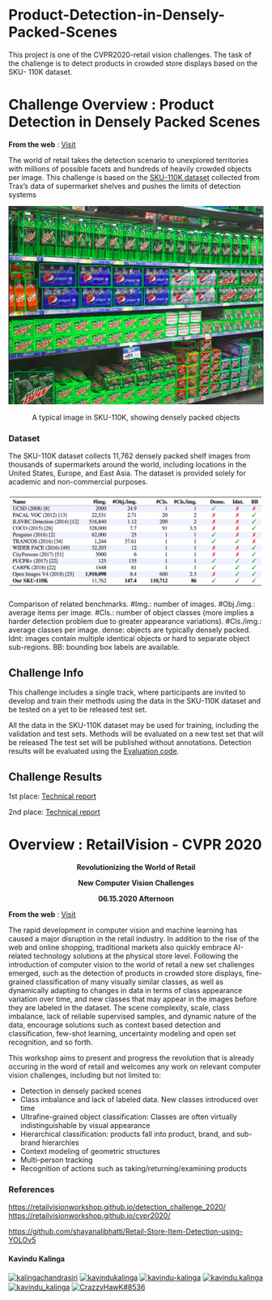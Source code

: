 # Product-Detection-in-Densely-Packed-Scenes
This project is one of the CVPR2020-retail vision challenges. The task of the challenge is to detect products in crowded store displays based on the SKU- 110K dataset.


# Challenge Overview : Product Detection in Densely Packed Scenes
<B> From the web</B> : [Visit](https://retailvisionworkshop.github.io/detection_challenge_2020/)

The world of retail takes the detection scenario to unexplored territories with millions of possible facets and hundreds of heavily crowded objects per image. This challenge is based on the [SKU-110K dataset](https://github.com/eg4000/SKU110K_CVPR19) collected from Trax’s data of supermarket shelves and pushes the limits of detection systems

<div align="center">
  <img src="https://github.com/kavindukalinga/Product-Detection-in-Densely-Packed-Scenes/blob/main/teaser.png" alt="A typical image in SKU-110K, showing densely packed objects">
  
  A typical image in SKU-110K, showing densely packed objects
</div>

### Dataset
The SKU-110K dataset collects 11,762 densely packed shelf images from thousands of supermarkets around the world, including locations in the United States, Europe, and East Asia. The dataset is provided solely for academic and non-commercial purposes.

<div align="center">
  <img src="https://github.com/kavindukalinga/Product-Detection-in-Densely-Packed-Scenes/blob/main/benchmarks_comparison.jpg" alt="Dataset Table">
  
</div>

Comparison of related benchmarks. #Img.: number of images. #Obj./img.: average items per image. #Cls.: number of object classes (more implies a harder detection problem due to greater appearance variations). #Cls./img.: average classes per image. dense: objects are typically densely packed. Idnt: images contain multiple identical objects or hard to separate object sub-regions. BB: bounding box labels are available.

## Challenge Info
This challenge includes a single track, where participants are invited to develop and train their methods using the data in the SKU-110K dataset and be tested on a yet to be released test set.

All the data in the SKU-110K dataset may be used for training, including the validation and test sets. Methods will be evaluated on a new test set that will be released The test set will be published without annotations. Detection results will be evaluated using the [Evaluation code](https://github.com/kavindukalinga/Product-Detection-in-Densely-Packed-Scenes/tree/main/Evaluation%20code).

## Challenge Results
1st place:  [Technical report](https://github.com/kavindukalinga/Product-Detection-in-Densely-Packed-Scenes/blob/main/1st_A%2BSolution%2Bfor%2BProduct%2BDetection%2Bin%2BDensely%2BPacked%2BScenes.pdf)

2nd place:  [Technical report](https://github.com/kavindukalinga/Product-Detection-in-Densely-Packed-Scenes/blob/main/2nd_Working_with_scale__2nd_place_solution_to_Product_Detection_in_Densely_Packed_Scenes.pdf)

# Overview : RetailVision - CVPR 2020
<div align="center">
<B> Revolutionizing the World of Retail </B>
  
<B> New Computer Vision Challenges </B>

<B> 06.15.2020 Afternoon </B>
</div>

<B> From the web</B> : [Visit](https://retailvisionworkshop.github.io/cvpr2020/)

The rapid development in computer vision and machine learning has caused a major disruption in the retail industry. In addition to the rise of the web and online shopping, traditional markets also quickly embrace AI-related technology solutions at the physical store level. Following the introduction of computer vision to the world of retail a new set challenges emerged, such as the detection of products in crowded store displays, fine-grained classification of many visually similar classes, as well as dynamically adapting to changes in data in terms of class appearance variation over time, and new classes that may appear in the images before they are labeled in the dataset. The scene complexity, scale, class imbalance, lack of reliable supervised samples, and dynamic nature of the data, encourage solutions such as context based detection and classification, few-shot learning, uncertainty modeling and open set recognition, and so forth.

This workshop aims to present and progress the revolution that is already occuring in the word of retail and welcomes any work on relevant computer vision challenges, including but not limited to:

- Detection in densely packed scenes
- Class imbalance and lack of labeled data. New classes introduced over time
- Ultrafine-grained object classification: Classes are often virtually indistinguishable by visual appearance
- Hierarchical classification: products fall into product, brand, and sub-brand hierarchies
- Context modeling of geometric structures
- Multi-person tracking
- Recognition of actions such as taking/returning/examining products



### References

https://retailvisionworkshop.github.io/detection_challenge_2020/
https://retailvisionworkshop.github.io/cvpr2020/

https://github.com/shayanalibhatti/Retail-Store-Item-Detection-using-YOLOv5


#### Kavindu Kalinga
<p align="left">
<a href="https://www.linkedin.com/in/kalingachandrasiri" target="blank"><img align="center" src="https://raw.githubusercontent.com/rahuldkjain/github-profile-readme-generator/master/src/images/icons/Social/linked-in-alt.svg" alt="kalingachandrasiri" height="15" width="20" /></a>
<a href="https://twitter.com/yuk_kalinga_c" target="blank"><img align="center" src="https://raw.githubusercontent.com/rahuldkjain/github-profile-readme-generator/master/src/images/icons/Social/twitter.svg" alt="kavindukalinga" height="15" width="20" /></a>
<a href="https://stackoverflow.com/users/16277941/kavindu-kalinga" target="blank"><img align="center" src="https://raw.githubusercontent.com/rahuldkjain/github-profile-readme-generator/master/src/images/icons/Social/stack-overflow.svg" alt="kavindu-kalinga" height="15" width="20" /></a>
<a href="https://www.facebook.com/kavindu.kalinga" target="blank"><img align="center" src="https://raw.githubusercontent.com/rahuldkjain/github-profile-readme-generator/master/src/images/icons/Social/facebook.svg" alt="kavindu.kalinga" height="15" width="20" /></a>
<a href="https://www.instagram.com/kavindu_kalinga" target="blank"><img align="center" src="https://raw.githubusercontent.com/rahuldkjain/github-profile-readme-generator/master/src/images/icons/Social/instagram.svg" alt="kavindu_kalinga" height="15" width="20" /></a>
<!-- <a href="https://www.youtube.com/c/uckvw2mrlhn_qxktjxyzahzw" target="blank"><img align="center" src="https://raw.githubusercontent.com/rahuldkjain/github-profile-readme-generator/master/src/images/icons/Social/youtube.svg" alt="uckvw2mrlhn_qxktjxyzahzw" height="15" width="20" /></a> -->
<a href="https://discord.gg/CrazzyHawK#8536" target="blank"><img align="center" src="https://raw.githubusercontent.com/rahuldkjain/github-profile-readme-generator/master/src/images/icons/Social/discord.svg" alt="CrazzyHawK#8536" height="15" width="20" /></a>
</p>
